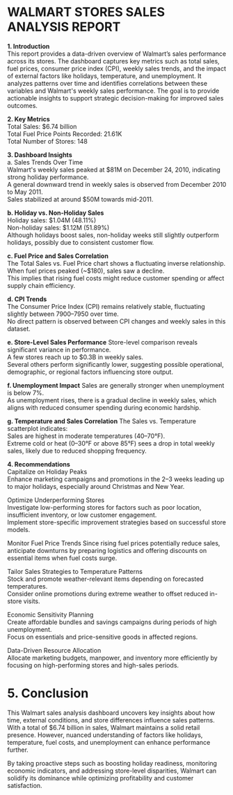 # WALMART STORES SALES ANALYSIS REPORT

**1. Introduction**  
This report provides a data-driven overview of Walmart’s sales performance across its stores. The dashboard captures key metrics such as total sales, fuel prices, consumer price index (CPI), weekly sales trends, and the impact of external factors like holidays, temperature, and unemployment. It analyzes patterns over time and identifies correlations between these variables and Walmart's weekly sales performance. The goal is to provide actionable insights to support strategic decision-making for improved sales outcomes.  

**2. Key Metrics**  
Total Sales: $6.74 billion  
Total Fuel Price Points Recorded: 21.61K  
Total Number of Stores: 148  

**3. Dashboard Insights**  
a. Sales Trends Over Time  
Walmart's weekly sales peaked at $81M on December 24, 2010, indicating strong holiday performance.  
A general downward trend in weekly sales is observed from December 2010 to May 2011.  
Sales stabilized at around $50M towards mid-2011.  

**b. Holiday vs. Non-Holiday Sales**  
Holiday sales: $1.04M (48.11%)  
Non-holiday sales: $1.12M (51.89%)  
Although holidays boost sales, non-holiday weeks still slightly outperform holidays, possibly due to consistent customer flow.  
  
**c. Fuel Price and Sales Correlation**    
The Total Sales vs. Fuel Price chart shows a fluctuating inverse relationship.  
When fuel prices peaked (~$180), sales saw a decline.  
This implies that rising fuel costs might reduce customer spending or affect supply chain efficiency.  
  
**d. CPI Trends**  
The Consumer Price Index (CPI) remains relatively stable, fluctuating slightly between 7900–7950 over time.  
No direct pattern is observed between CPI changes and weekly sales in this dataset.  
  
**e. Store-Level Sales Performance**
Store-level comparison reveals significant variance in performance.  
A few stores reach up to $0.3B in weekly sales.  
Several others perform significantly lower, suggesting possible operational, demographic, or regional factors influencing store output.  

**f. Unemployment Impact**
Sales are generally stronger when unemployment is below 7%.  
As unemployment rises, there is a gradual decline in weekly sales, which aligns with reduced consumer spending during economic hardship.  

**g. Temperature and Sales Correlation**
The Sales vs. Temperature scatterplot indicates:  
Sales are highest in moderate temperatures (40–70°F).  
Extreme cold or heat (0–30°F or above 85°F) sees a drop in total weekly sales, likely due to reduced shopping frequency.  
  
**4. Recommendations**  
Capitalize on Holiday Peaks  
Enhance marketing campaigns and promotions in the 2–3 weeks leading up to major holidays, especially around Christmas and New Year.  
  
Optimize Underperforming Stores  
Investigate low-performing stores for factors such as poor location, insufficient inventory, or low customer engagement.  
Implement store-specific improvement strategies based on successful store models.  

Monitor Fuel Price Trends
Since rising fuel prices potentially reduce sales, anticipate downturns by preparing logistics and offering discounts on essential items when fuel costs surge.

Tailor Sales Strategies to Temperature Patterns  
Stock and promote weather-relevant items depending on forecasted temperatures.  
Consider online promotions during extreme weather to offset reduced in-store visits.  

Economic Sensitivity Planning  
Create affordable bundles and savings campaigns during periods of high unemployment.  
Focus on essentials and price-sensitive goods in affected regions.  
  
Data-Driven Resource Allocation  
Allocate marketing budgets, manpower, and inventory more efficiently by focusing on high-performing stores and high-sales periods.  
  
# 5. Conclusion  
This Walmart sales analysis dashboard uncovers key insights about how time, external conditions, and store differences influence sales patterns. With a total of $6.74 billion in sales, Walmart maintains a solid retail presence. However, nuanced understanding of factors like holidays, temperature, fuel costs, and unemployment can enhance performance further.  
  
By taking proactive steps such as boosting holiday readiness, monitoring economic indicators, and addressing store-level disparities, Walmart can solidify its dominance while optimizing profitability and customer satisfaction.  


